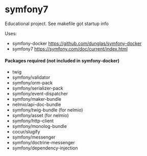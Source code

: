 # symfony7

Educational project. See makefile got startup info

Uses:
* symfony-docker https://github.com/dunglas/symfony-docker
* symfony7 https://symfony.com/doc/current/index.html

#### Packages required (not included in symfony-docker)

- twig
- symfony/validator
- symfony/orm-pack
- symfony/serializer-pack
- symfony/event-dispatcher
- symfony/maker-bundle
- nelmio/api-doc-bundle
- symfony/twig-bundle (for nelmio)
- symfony/asset (for nelmio)
- symfony/http-client
- symfony/monolog-bundle
- cocur/slugify
- symfony/messenger
- symfony/doctrine-messenger
- symfony/dependency-injection
